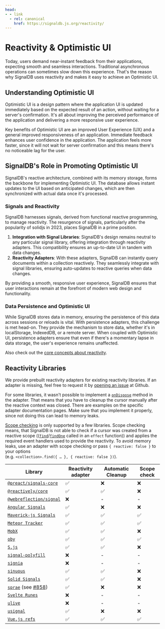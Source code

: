 ```yaml
---
head:
- - link
  - rel: canonical
    href: https://signaldb.js.org/reactivity/
---
```

# Reactivity & Optimistic UI

Today, users demand near-instant feedback from their applications, expecting smooth and seamless interactions. Traditional asynchronous operations can sometimes slow down this experience. That's the reason why SignalDB uses reactivity and makes it easy to achieve an Optimistic UI.

## Understanding Optimistic UI

Optimistic UI is a design pattern where the application UI is updated immediately based on the expected result of an action, without waiting for a server's confirmation. It's all about improving the perceived performance of the application and delivering a more responsive user experience.

Key benefits of Optimistic UI are an improved User Experience (UX) and a general improved responsiveness of an application.
Immediate feedback enhances user confidence in the application. The application feels more faster, since it will not wait for server confirmation and this means there's no noticeable lag for the user.

## SignalDB's Role in Promoting Optimistic UI

SignalDB's reactive architecture, combined with its memory storage, forms the backbone for implementing Optimistic UI. The database allows instant updates to the UI based on anticipated changes, which are then synchronized with actual data once it's processed.

### Signals and Reactivity

SignalDB harnesses signals, derived from functional reactive programming, to manage reactivity. The resurgence of signals, particularly after the popularity of solidjs in 2023, places SignalDB in a prime position.

1. **Integration with Signal Libraries**: SignalDB's design remains neutral to any particular signal library, offering integration through reactivity adapters. This compatibility ensures an up-to-date UI in tandem with data changes.
2. **Reactivity Adapters**: With these adapters, SignalDB can instantly query documents within a collection reactively. They seamlessly integrate with signal libraries, ensuring auto-updates to reactive queries when data changes.

By providing a smooth, responsive user experience, SignalDB ensures that user interactions remain at the forefront of modern web design and functionality.

### Data Persistence and Optimistic UI
While SignalDB stores data in memory, ensuring the persistence of this data across sessions or reloads is vital. With persistence adapters, this challenge is met head-on. They provide the mechanism to store data, whether it's in localStorage, IndexedDB, or a remote server. When coupled with Optimistic UI, persistence adapters ensure that even if there's a momentary lapse in data storage, the user's experience remains unaffected.



Also check out the [core concepts about reactivity](/core-concepts/#signals-and-reactivity).

## Reactivity Libraries

We provide prebuilt reactivity adapters for existing reactivity libraries. If an adapter is missing, feel free to request it by [opening an issue](https://github.com/maxnowack/signaldb/issues/new) at Github.

For some libraries, it wasn't possible to implement a [`onDispose`](/reactivity/other/#ondispose-callback-void-dependency-dependency) method in the adapter. That means that you have to cleanup the cursor manually after the reactive context was closed. There are examples on the specific adapter documentation pages. Make sure that you implement it properly, since not doing this can lead to memory leaks.

[Scope checking](/reactivity/other/#isinscope-dependency-dependency-boolean) is only supported by a few libraries. Scope checking means, that SignalDB is not able to check if a cursor was created from a reactive scope (([`find`](/collections/#find-selector-selector-t-options-options)/[`findOne`](/collections/#findone-selector-selector-t-options-options) called in an `effect` function)) and applies the required event handlers used to provide the reactivity. To avoid memory leaks, use an adapter with scope checking or pass `{ reactive: false }` to your options<br>(e.g. `<collection>.find({ … }, { reactive: false })`).

| Library | Reactivity adapter | Automatic Cleanup | Scope check |
|---|---|---|---|
| [`@preact/signals-core`](/reactivity/preact-signals/) | ✅ | ❌ | ❌ |
| [`@reactively/core`](/reactivity/reactively/) | ✅ | ✅ | ❌ |
| [`@webreflection/signal`](https://github.com/WebReflection/signal) | ❌ | - | - |
| [`Angular Signals`](/reactivity/angular/) | ✅ | ❌ | ❌ |
| [`Maverick-js Signals`](/reactivity/maverickjs/) | ✅ | ✅ | ✅ |
| [`Meteor Tracker`](/reactivity/meteor-tracker/) | ✅ | ✅ | ✅ |
| [`MobX`](/reactivity/mobx/) | ✅ | ✅ | ❌ |
| [`oby`](/reactivity/oby/) | ✅ | ✅ | ✅ |
| [`S.js`](/reactivity/S/) | ✅ | ✅ | ❌ |
| [`signal-polyfill`](https://github.com/proposal-signals/signal-polyfill) | ❌ | - | - |
| [`signia`](https://signia.tldraw.dev/) | ❌ | - | - |
| [`sinuous`](/reactivity/sinuous/) | ✅ | ✅ | ❌ |
| [`Solid Signals`](/reactivity/solidjs/) | ✅ | ✅ | ❌ |
| [`sprae`](https://github.com/dy/sprae) (see [#858](https://github.com/maxnowack/signaldb/issues/858)) | ✅ | ❌ | ❌ |
| [`Svelte Runes`](/guides/svelte/) | ❌ | - | - |
| [`ulive`](https://github.com/kethan/ulive) | ❌ | - | - |
| [`usignal`](/reactivity/usignal/) | ✅ | ❌ | ❌ |
| [`Vue.js refs`](/reactivity/vue/) | ✅ | ✅ | ✅ |
